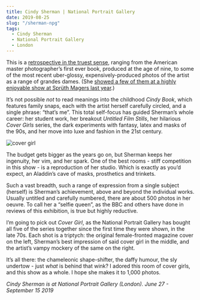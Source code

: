 ```yaml
---
title: Cindy Sherman | National Portrait Gallery
date: 2019-08-25
slug: "/sherman-npg"
tags:
  - Cindy Sherman
  - National Portrait Gallery
  - London
---
```


This is a [retrospective in the truest sense](https://www.npg.org.uk/whatson/cindy-sherman/exhibition/), ranging from the American master photographer’s first ever book, produced at the age of nine, to some of the most recent uber-glossy, expensively-produced photos of the artist as a range of grandes dames. (She  [showed a few of them at a highly enjoyable show at Sprüth Magers last year](http://artangled.com/2018/06/17/sherman-spruth-magers/).)

It’s not possible *not* to read meanings into the childhood *Cindy Book*, which features family snaps, each with the artist herself carefully circled, and a single phrase: “that’s me”. This total self-focus has guided Sherman’s whole career: her student work, her breakout *Untitled Film Stills*, her hilarious *Cover Girls* series, the dark experiments with fantasy, latex and masks of the 90s, and her move into luxe and fashion in the 21st century.

![cover girl](/sherman-npg-1.jpg)

The budget gets bigger as the years go on, but Sherman keeps her ingenuity, her vim, and her spark. One of the best rooms - stiff competition in this show - is a reproduction of her studio. Which is exactly as you’d expect, an Aladdin’s cave of masks, prosthetics and trinkets.

Such a vast breadth, such a range of expression from a single subject (herself) is Sherman’s achievement, above and beyond the individual works. Usually untitled and carefully numbered, there are about 500 photos in her oeuvre. To call her a “selfie queen”, as the BBC and others have done in reviews of this exhibition, is true but highly reductive.

I’m going to pick out *Cover Girl*, as the National Portrait Gallery has bought all five of the series together since the first time they were shown, in the late 70s. Each shot is a triptych: the original female-fronted magazine cover on the left, Sherman’s best impression of said cover girl in the middle, and the artist’s vampy mockery of the same on the right.

It’s all there: the chameleonic shape-shifter, the daffy humour, the sly undertow - just *what* is behind that wink? I adored this room of cover girls, and this show as a whole. I hope she makes it to 1,000 photos.

*Cindy Sherman is at National Portrait Gallery (London). June 27 - September 15 2019*
